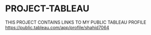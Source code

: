 # PROJECT-TABLEAU
THIS PROJECT CONTAINS LINKS TO MY PUBLIC TABLEAU PROFILE 
https://public.tableau.com/app/profile/shahid7064
